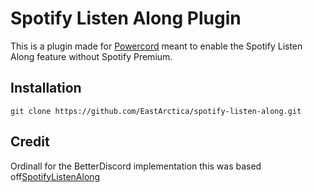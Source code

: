 # Spotify Listen Along Plugin
This is a plugin made for [Powercord](https://github.com/powercord-org/powercord) meant to enable the Spotify Listen Along feature without Spotify Premium.

## Installation
`git clone https://github.com/EastArctica/spotify-listen-along.git`

## Credit
Ordinall for the BetterDiscord implementation this was based off[SpotifyListenAlong](https://github.com/ordinall/BetterDiscord-Stuff/tree/master/Plugins/SpotifyListenAlong)